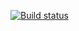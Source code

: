 [![Build status](https://ci.appveyor.com/api/projects/status/u50fif93uitkxkmj?svg=true)](https://ci.appveyor.com/project/Nirodak/testmode)
